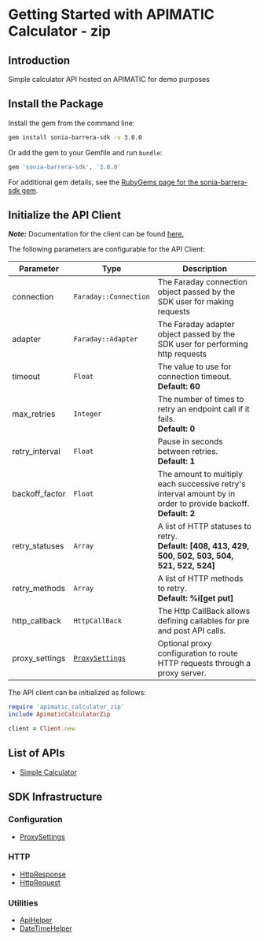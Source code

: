 
# Getting Started with APIMATIC Calculator - zip

## Introduction

Simple calculator API hosted on APIMATIC for demo purposes

## Install the Package

Install the gem from the command line:

```bash
gem install sonia-barrera-sdk -v 3.0.0
```

Or add the gem to your Gemfile and run `bundle`:

```ruby
gem 'sonia-barrera-sdk', '3.0.0'
```

For additional gem details, see the [RubyGems page for the sonia-barrera-sdk gem](https://rubygems.org/gems/sonia-barrera-sdk/versions/3.0.0).

## Initialize the API Client

**_Note:_** Documentation for the client can be found [here.](https://www.github.com/ZahraN444/sonia-barrera-ruby-sdk/tree/3.0.0/doc/client.md)

The following parameters are configurable for the API Client:

| Parameter | Type | Description |
|  --- | --- | --- |
| connection | `Faraday::Connection` | The Faraday connection object passed by the SDK user for making requests |
| adapter | `Faraday::Adapter` | The Faraday adapter object passed by the SDK user for performing http requests |
| timeout | `Float` | The value to use for connection timeout. <br> **Default: 60** |
| max_retries | `Integer` | The number of times to retry an endpoint call if it fails. <br> **Default: 0** |
| retry_interval | `Float` | Pause in seconds between retries. <br> **Default: 1** |
| backoff_factor | `Float` | The amount to multiply each successive retry's interval amount by in order to provide backoff. <br> **Default: 2** |
| retry_statuses | `Array` | A list of HTTP statuses to retry. <br> **Default: [408, 413, 429, 500, 502, 503, 504, 521, 522, 524]** |
| retry_methods | `Array` | A list of HTTP methods to retry. <br> **Default: %i[get put]** |
| http_callback | `HttpCallBack` | The Http CallBack allows defining callables for pre and post API calls. |
| proxy_settings | [`ProxySettings`](https://www.github.com/ZahraN444/sonia-barrera-ruby-sdk/tree/3.0.0/doc/proxy-settings.md) | Optional proxy configuration to route HTTP requests through a proxy server. |

The API client can be initialized as follows:

```ruby
require 'apimatic_calculator_zip'
include ApimaticCalculatorZip

client = Client.new
```

## List of APIs

* [Simple Calculator](https://www.github.com/ZahraN444/sonia-barrera-ruby-sdk/tree/3.0.0/doc/controllers/simple-calculator.md)

## SDK Infrastructure

### Configuration

* [ProxySettings](https://www.github.com/ZahraN444/sonia-barrera-ruby-sdk/tree/3.0.0/doc/proxy-settings.md)

### HTTP

* [HttpResponse](https://www.github.com/ZahraN444/sonia-barrera-ruby-sdk/tree/3.0.0/doc/http-response.md)
* [HttpRequest](https://www.github.com/ZahraN444/sonia-barrera-ruby-sdk/tree/3.0.0/doc/http-request.md)

### Utilities

* [ApiHelper](https://www.github.com/ZahraN444/sonia-barrera-ruby-sdk/tree/3.0.0/doc/api-helper.md)
* [DateTimeHelper](https://www.github.com/ZahraN444/sonia-barrera-ruby-sdk/tree/3.0.0/doc/date-time-helper.md)

